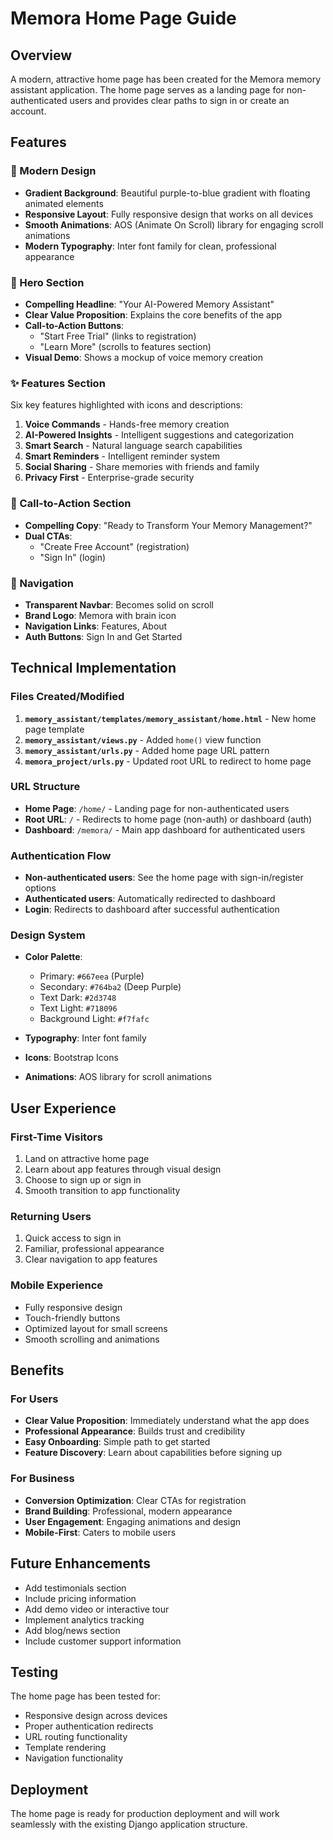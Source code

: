 # Memora Home Page Guide

## Overview
A modern, attractive home page has been created for the Memora memory assistant application. The home page serves as a landing page for non-authenticated users and provides clear paths to sign in or create an account.

## Features

### 🎨 Modern Design
- **Gradient Background**: Beautiful purple-to-blue gradient with floating animated elements
- **Responsive Layout**: Fully responsive design that works on all devices
- **Smooth Animations**: AOS (Animate On Scroll) library for engaging scroll animations
- **Modern Typography**: Inter font family for clean, professional appearance

### 🚀 Hero Section
- **Compelling Headline**: "Your AI-Powered Memory Assistant"
- **Clear Value Proposition**: Explains the core benefits of the app
- **Call-to-Action Buttons**: 
  - "Start Free Trial" (links to registration)
  - "Learn More" (scrolls to features section)
- **Visual Demo**: Shows a mockup of voice memory creation

### ✨ Features Section
Six key features highlighted with icons and descriptions:
1. **Voice Commands** - Hands-free memory creation
2. **AI-Powered Insights** - Intelligent suggestions and categorization
3. **Smart Search** - Natural language search capabilities
4. **Smart Reminders** - Intelligent reminder system
5. **Social Sharing** - Share memories with friends and family
6. **Privacy First** - Enterprise-grade security

### 🎯 Call-to-Action Section
- **Compelling Copy**: "Ready to Transform Your Memory Management?"
- **Dual CTAs**: 
  - "Create Free Account" (registration)
  - "Sign In" (login)

### 🧭 Navigation
- **Transparent Navbar**: Becomes solid on scroll
- **Brand Logo**: Memora with brain icon
- **Navigation Links**: Features, About
- **Auth Buttons**: Sign In and Get Started

## Technical Implementation

### Files Created/Modified
1. **`memory_assistant/templates/memory_assistant/home.html`** - New home page template
2. **`memory_assistant/views.py`** - Added `home()` view function
3. **`memory_assistant/urls.py`** - Added home page URL pattern
4. **`memora_project/urls.py`** - Updated root URL to redirect to home page

### URL Structure
- **Home Page**: `/home/` - Landing page for non-authenticated users
- **Root URL**: `/` - Redirects to home page (non-auth) or dashboard (auth)
- **Dashboard**: `/memora/` - Main app dashboard for authenticated users

### Authentication Flow
- **Non-authenticated users**: See the home page with sign-in/register options
- **Authenticated users**: Automatically redirected to dashboard
- **Login**: Redirects to dashboard after successful authentication

### Design System
- **Color Palette**:
  - Primary: `#667eea` (Purple)
  - Secondary: `#764ba2` (Deep Purple)
  - Text Dark: `#2d3748`
  - Text Light: `#718096`
  - Background Light: `#f7fafc`

- **Typography**: Inter font family
- **Icons**: Bootstrap Icons
- **Animations**: AOS library for scroll animations

## User Experience

### First-Time Visitors
1. Land on attractive home page
2. Learn about app features through visual design
3. Choose to sign up or sign in
4. Smooth transition to app functionality

### Returning Users
1. Quick access to sign in
2. Familiar, professional appearance
3. Clear navigation to app features

### Mobile Experience
- Fully responsive design
- Touch-friendly buttons
- Optimized layout for small screens
- Smooth scrolling and animations

## Benefits

### For Users
- **Clear Value Proposition**: Immediately understand what the app does
- **Professional Appearance**: Builds trust and credibility
- **Easy Onboarding**: Simple path to get started
- **Feature Discovery**: Learn about capabilities before signing up

### For Business
- **Conversion Optimization**: Clear CTAs for registration
- **Brand Building**: Professional, modern appearance
- **User Engagement**: Engaging animations and design
- **Mobile-First**: Caters to mobile users

## Future Enhancements
- Add testimonials section
- Include pricing information
- Add demo video or interactive tour
- Implement analytics tracking
- Add blog/news section
- Include customer support information

## Testing
The home page has been tested for:
- Responsive design across devices
- Proper authentication redirects
- URL routing functionality
- Template rendering
- Navigation functionality

## Deployment
The home page is ready for production deployment and will work seamlessly with the existing Django application structure.
